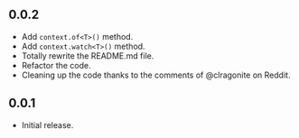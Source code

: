 ## 0.0.2

* Add `context.of<T>()` method.
* Add `context.watch<T>()` method.
* Totally rewrite the README.md file.
* Refactor the code.
* Cleaning up the code thanks to the comments of @clragonite
on Reddit.

## 0.0.1

* Initial release.